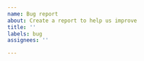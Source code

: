 ```yaml
---
name: Bug report
about: Create a report to help us improve
title: ''
labels: bug
assignees: ''

---
```


<!--Logs may be helpful to me, but are optional. To upload logs:
 1. open the latest osu! skin mixer
 2. reproduce the issue
 3. click the gear icon in the top right
 4. click on the "Open debug logs" button
 5. close osu! skin mixer
 6. drag and drop the "godot.log" file into here.-->
 
 <!--Provide details about the bug below.-->
